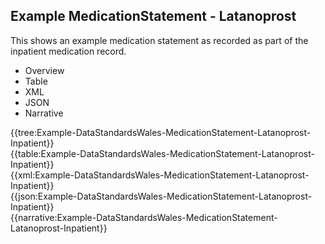 <div class="warning"><span class="ClinicalWarn"></span></div>

## Example MedicationStatement - Latanoprost
This shows an example medication statement as recorded as part of the inpatient medication record.

<div class="tab-wrap">
  <ul class="tab-head">
    <li class="tablink" onclick="openCity(this,'tabtree')" data-target="tabtree">
      Overview
    </li>
    <li class="tablink" onclick="openCity(this,'tabtable')" data-target="tabtable">
      Table
    </li>
    <li class="tablink tab-active" onclick="openCity(this,'tabxml')" data-target="tabxml">
      XML
    </li>    
    <li class="tablink" onclick="openCity(this,'tabjson')" data-target="tabjson">
      JSON
    </li>    
    <li class="tablink" onclick="openCity(this,'tabnarrative')" data-target="tabnarrative">
      Narrative
    </li>
  </ul>
  <div class="tab-main">
    <div id="tabtree" class="tabcontent">
      {{tree:Example-DataStandardsWales-MedicationStatement-Latanoprost-Inpatient}}
    </div>
    <div id="tabtable" class="tabcontent">
      {{table:Example-DataStandardsWales-MedicationStatement-Latanoprost-Inpatient}}
    </div>       
    <div id="tabxml" class="tabcontent active">      
      {{xml:Example-DataStandardsWales-MedicationStatement-Latanoprost-Inpatient}}
    </div>
    <div id="tabjson" class="tabcontent">
      {{json:Example-DataStandardsWales-MedicationStatement-Latanoprost-Inpatient}}
    </div>       
    <div id="tabnarrative" class="tabcontent">
      {{narrative:Example-DataStandardsWales-MedicationStatement-Latanoprost-Inpatient}}
    </div>  
  </div>
</div>